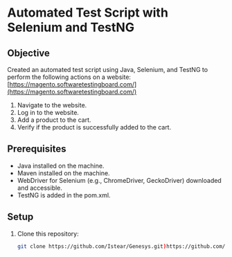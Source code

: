# Automated Test Script with Selenium and TestNG

## Objective

Created an automated test script using Java, Selenium, and TestNG to perform the following actions on a website: [https://magento.softwaretestingboard.com/](https://magento.softwaretestingboard.com/)

1. Navigate to the website.
2. Log in to the website.
3. Add a product to the cart.
4. Verify if the product is successfully added to the cart.

## Prerequisites

- Java installed on the machine.
- Maven installed on the machine.
- WebDriver for Selenium (e.g., ChromeDriver, GeckoDriver) downloaded and accessible.
- TestNG is added in the pom.xml.

## Setup

1. Clone this repository:

   ```bash
   git clone https://github.com/Istear/Genesys.git)https://github.com/Istear/Genesys.git
